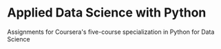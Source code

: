 # Applied Data Science with Python
Assignments for Coursera's five-course specialization in Python for Data Science
